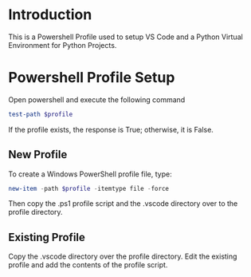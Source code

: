 # Introduction

This is a Powershell Profile used to setup VS Code and a Python Virtual Environment for Python Projects.

# Powershell Profile Setup

Open powershell and execute the following command

```powershell
test-path $profile
```

If the profile exists, the response is True; otherwise, it is False.

## New Profile

To create a Windows PowerShell profile file, type:

```powershell
new-item -path $profile -itemtype file -force
```

Then copy the .ps1 profile script and the .vscode directory over to
the profile directory.

## Existing Profile

Copy the .vscode directory over the profile directory. Edit the existing profile and add the contents of the profile script.